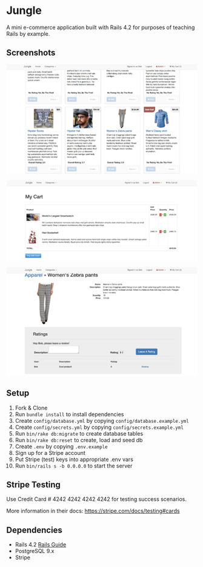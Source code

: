 # Jungle

A mini e-commerce application built with Rails 4.2 for purposes of teaching Rails by example. 

## Screenshots

![Homepage With Soldout Item](https://github.com/Elyott/jungle-rails/blob/master/docs/Screen%20Shot%202018-04-27%20at%206.29.27%20PM.png?raw=true)

![Checkout Time](https://github.com/Elyott/jungle-rails/blob/master/docs/Screen%20Shot%202018-04-27%20at%206.32.22%20PM.png?raw=true)

![Cool Products Page](https://github.com/Elyott/jungle-rails/blob/master/docs/Screen%20Shot%202018-04-27%20at%206.32.53%20PM.png?raw=true)


## Setup

1. Fork & Clone
2. Run `bundle install` to install dependencies
3. Create `config/database.yml` by copying `config/database.example.yml`
4. Create `config/secrets.yml` by copying `config/secrets.example.yml`
5. Run `bin/rake db:migrate` to create database tables
6. Run `bin/rake db:reset` to create, load and seed db
7. Create `.env` by copying `.env.example`
8. Sign up for a Stripe account
9. Put Stripe (test) keys into appropriate .env vars
10. Run `bin/rails s -b 0.0.0.0` to start the server

## Stripe Testing

Use Credit  Card # 4242 4242 4242 4242 for testing success scenarios.

More information in their docs: <https://stripe.com/docs/testing#cards>

## Dependencies

* Rails 4.2 [Rails Guide](http://guides.rubyonrails.org/v4.2/)
* PostgreSQL 9.x
* Stripe
